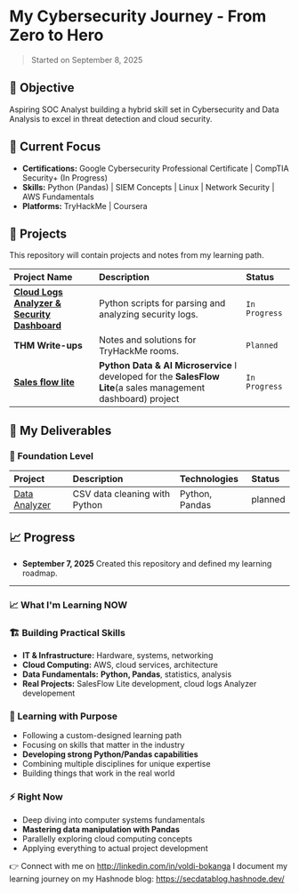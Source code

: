 # My Cybersecurity Journey - From Zero to Hero

> Started on September 8, 2025

## 🎯 Objective

Aspiring SOC Analyst building a hybrid skill set in Cybersecurity and Data Analysis to excel in threat detection and cloud security.

## 🔧 Current Focus

-   **Certifications:** Google Cybersecurity Professional Certificate | CompTIA Security+ (In Progress)
-   **Skills:** Python (Pandas) | SIEM Concepts | Linux | Network Security | AWS Fundamentals
-   **Platforms:** TryHackMe | Coursera

## 📂 Projects

This repository will contain projects and notes from my learning path.

| Project Name | Description                                                                         | Status       |
| :----------- | :---------------------------------------------------------------------------------- | :----------- |
| [**Cloud Logs Analyzer & Security Dashboard**](cloud-log-analyzer) | Python scripts for parsing and analyzing security logs.                             | `In Progress`   |
| **THM Write-ups** | Notes and solutions for TryHackMe rooms.                                            | `Planned` |
| [**Sales flow lite** ](salesflow-ai)|   **Python Data & AI Microservice** I developed for the **SalesFlow Lite**(a sales management dashboard) project                                          | `In Progress` |
## 🎯 My Deliverables

### 🔰 Foundation Level
| Project | Description | Technologies | Status |
| :--- | :--- | :--- | :--- |
| [Data Analyzer](projects/python-data-analysis/) | CSV data cleaning with Python | Python, Pandas | planned  

## 📈 Progress

-   **September 7, 2025** Created this repository and defined my learning roadmap.

---
### 📈 What I'm Learning NOW

### 🏗️ Building Practical Skills
- **IT & Infrastructure:** Hardware, systems, networking
- **Cloud Computing:** AWS, cloud services, architecture  
- **Data Fundamentals:** **Python, Pandas**, statistics, analysis
- **Real Projects:** SalesFlow Lite development, cloud logs Analyzer developement

### 🎯 Learning with Purpose
- Following a custom-designed learning path
- Focusing on skills that matter in the industry
- **Developing strong Python/Pandas capabilities**
- Combining multiple disciplines for unique expertise
- Building things that work in the real world

### ⚡ Right Now
- Deep diving into computer systems fundamentals
- **Mastering data manipulation with Pandas**
- Parallelly exploring cloud computing concepts
- Applying everything to actual project development
  
👉 Connect with me on http://linkedin.com/in/voldi-bokanga
I document my learning journey on my Hashnode blog: https://secdatablog.hashnode.dev/
